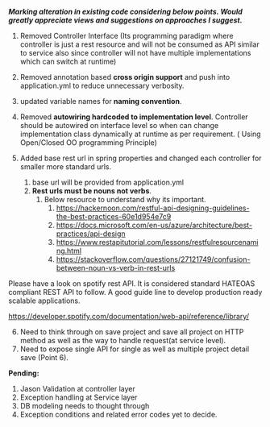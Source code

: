 
_**Marking alteration in existing code considering below points. 
Would greatly appreciate views and suggestions on approaches I suggest.**_

1. Removed Controller Interface (Its programming paradigm where controller is just a rest resource and
will not be consumed as API similar to service also since controller will not have multiple 
implementations which can switch at runtime)

2. Removed annotation based **cross origin support** and push 
into application.yml to reduce unnecessary verbosity.

3. updated variable names for **naming convention**.

4. Removed **autowiring hardcoded to implementation level**. 
Controller should be autowired on interface level so
when can change implementation class dynamically at runtime as per requirement.
( Using Open/Closed OO programming Principle)

5. Added base rest url in spring properties and changed each controller for smaller more standard urls.
    1. base url will be provided from application.yml
    2. **Rest urls must be nouns not verbs**.
        1. Below resource to understand why its important.
            1. https://hackernoon.com/restful-api-designing-guidelines-the-best-practices-60e1d954e7c9
            2. https://docs.microsoft.com/en-us/azure/architecture/best-practices/api-design
            3. https://www.restapitutorial.com/lessons/restfulresourcenaming.html
            2. https://stackoverflow.com/questions/27121749/confusion-between-noun-vs-verb-in-rest-urls

Please have a look on spotify rest API. It is considered standard HATEOAS compliant REST API to follow.
A good guide line to develop production ready scalable applications.

https://developer.spotify.com/documentation/web-api/reference/library/

6. Need to think through on save project and save all project on HTTP method as well as the way 
to handle request(at service level).
7. Need to expose single API for single as well as multiple project detail save (Point 6).

**Pending:**
1. Jason Validation at controller layer
2. Exception handling at Service layer
3. DB modeling needs to thought through
4. Exception conditions and related error codes yet to decide.